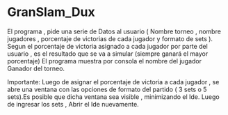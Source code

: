# GranSlam_Dux
El programa , pide una serie de Datos al usuario ( Nombre torneo , nombre jugadores , porcentaje de victorias de cada jugador y formato de sets ).
Segun el porcentaje de victoria asignado a cada jugador por parte del usuario , es el resultado que se va a simular (siempre ganará el mayor porcentaje)
El programa muestra por consola el nombre del jugador Ganador del torneo.

Importante: Luego de asignar el porcentaje de victoria a cada jugador , se abre una ventana con las opciones de formato del partido ( 3 sets o 5 sets).Es posible que dicha ventana sea visible , minimizando el Ide. Luego de ingresar los sets , Abrir el Ide nuevamente.

